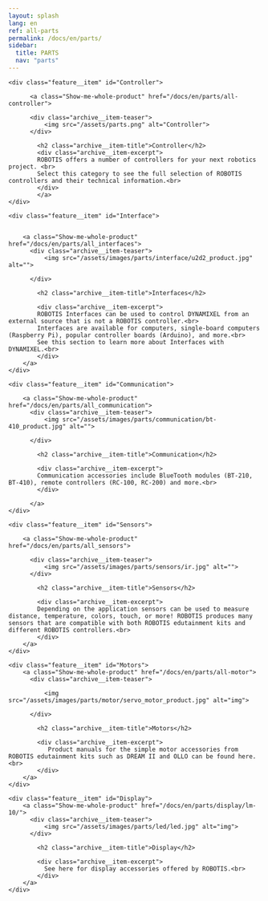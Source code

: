 ```yaml
---
layout: splash
lang: en
ref: all-parts
permalink: /docs/en/parts/
sidebar:
  title: PARTS
  nav: "parts"
---
```


<div class="feature__wrapper">

    <div class="feature__item" id="Controller">

          <a class="Show-me-whole-product" href="/docs/en/parts/all-controller">

          <div class="archive__item-teaser">
              <img src="/assets/parts.png" alt="Controller">
          </div>

            <h2 class="archive__item-title">Controller</h2>
            <div class="archive__item-excerpt">
            ROBOTIS offers a number of controllers for your next robotics project. <br>
            Select this category to see the full selection of ROBOTIS controllers and their technical information.<br>
            </div>
            </a>
    </div>

    <div class="feature__item" id="Interface">


        <a class="Show-me-whole-product" href="/docs/en/parts/all_interfaces">
          <div class="archive__item-teaser">
              <img src="/assets/images/parts/interface/u2d2_product.jpg" alt="">

          </div>

            <h2 class="archive__item-title">Interfaces</h2>

            <div class="archive__item-excerpt">
            ROBOTIS Interfaces can be used to control DYNAMIXEL from an external source that is not a ROBOTIS controller.<br>
            Interfaces are available for computers, single-board computers (Raspberry Pi), popular controller boards (Arduino), and more.<br>
            See this section to learn more about Interfaces with DYNAMIXEL.<br>
            </div>
        </a>
    </div>

    <div class="feature__item" id="Communication">

        <a class="Show-me-whole-product" href="/docs/en/parts/all_communication">
          <div class="archive__item-teaser">
              <img src="/assets/images/parts/communication/bt-410_product.jpg" alt="">

          </div>

            <h2 class="archive__item-title">Communication</h2>

            <div class="archive__item-excerpt">
            Communication accessories include BlueTooth modules (BT-210, BT-410), remote controllers (RC-100, RC-200) and more.<br>
            </div>

          </a>
    </div>

    <div class="feature__item" id="Sensors">

        <a class="Show-me-whole-product" href="/docs/en/parts/all_sensors">

          <div class="archive__item-teaser">
              <img src="/assets/images/parts/sensors/ir.jpg" alt="">
          </div>

            <h2 class="archive__item-title">Sensors</h2>

            <div class="archive__item-excerpt">
            Depending on the application sensors can be used to measure distance, temperature, colors, touch, or more! ROBOTIS produces many sensors that are compatible with both ROBOTIS edutainment kits and different ROBOTIS controllers.<br>
            </div>
        </a>
    </div>

    <div class="feature__item" id="Motors">
        <a class="Show-me-whole-product" href="/docs/en/parts/all-motor">
          <div class="archive__item-teaser">

              <img src="/assets/images/parts/motor/servo_motor_product.jpg" alt="img">

          </div>

            <h2 class="archive__item-title">Motors</h2>

            <div class="archive__item-excerpt">
               Product manuals for the simple motor accessories from ROBOTIS edutainment kits such as DREAM II and OLLO can be found here.<br>
            </div>
        </a>
    </div>

    <div class="feature__item" id="Display">
        <a class="Show-me-whole-product" href="/docs/en/parts/display/lm-10/">
          <div class="archive__item-teaser">
              <img src="/assets/images/parts/led/led.jpg" alt="img">
          </div>

            <h2 class="archive__item-title">Display</h2>

            <div class="archive__item-excerpt">
              See here for display accessories offered by ROBOTIS.<br>
            </div>
        </a>
    </div>

</div>
